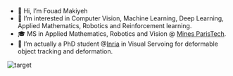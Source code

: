 - 👋 Hi, I’m Fouad Makiyeh
- 👀 I’m interested in Computer Vision, Machine Learning, Deep Learning, Applied Mathematics, Robotics and Reinforcement learning.
- 🎓 MS in Applied Mathematics, Robotics and Vision @ [Mines ParisTech](https://www.minesparis.psl.eu/).
- 💞️ I’m actually a PhD student @[Inria](https://www.inria.fr/en) in Visual Servoing for deformable object tracking and deformation.

<!---
FM-fouad/FM-fouad is a ✨ special ✨ repository because its `README.md` (this file) appears on your GitHub profile.
You can click the Preview link to take a look at your changes.
--->

![target](https://user-images.githubusercontent.com/75122033/159131422-6887fd55-cf93-42ec-8c34-e8728c196fe3.jpg)
